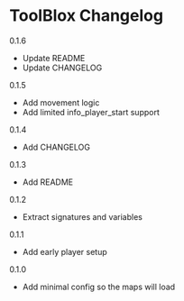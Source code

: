 # ToolBlox Changelog

0.1.6

- Update README
- Update CHANGELOG

0.1.5

- Add movement logic
- Add limited info_player_start support

0.1.4

- Add CHANGELOG

0.1.3

- Add README

0.1.2

- Extract signatures and variables

0.1.1

- Add early player setup

0.1.0

- Add minimal config so the maps will load